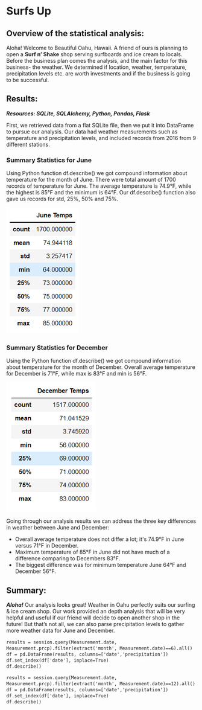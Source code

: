 # Surfs Up

## Overview of the statistical analysis:

Aloha! Welcome to Beautiful Oahu, Hawaii. A friend of ours is planning to open a **Surf n’ Shake** shop serving surfboards and ice cream to locals. Before the business plan comes the analysis, and the main factor for this business- the weather. We determined if location, weather, temperature, precipitation levels etc. are worth investments and if the business is going to be successful. 

## Results:

***Resources: SQLite, SQLAlchemy, Python, Pandas, Flask***

First, we retrieved data from a flat SQLite file, then we put it into DataFrame to pursue our analysis. Our data had weather measurements such as temperature and precipitation levels, and included records from 2016 from 9 different stations.

### Summary Statistics for June
Using Python function df.describe() we got compound information about temperature for the month of June. There were total amount of 1700 records of temperature for June. The average temperature is 74.9°F, while the highest is 85°F and the minimum is 64°F. Our df.describe()  function also gave us records for std, 25%, 50% and 75%. 

![school_summary_after](https://github.com/kossakova/Surfs_Up/blob/main/PNG/June_Temps.png)

### Summary Statistics for December
Using the Python function df.describe() we got compound information about temperature for the month of December. Overall average temperature for December is 71°F, while max is 83°F and min is 56°F. 

![school_summary_after](https://github.com/kossakova/Surfs_Up/blob/main/PNG/December_Temps.png)

Going through our analysis results we can address the three key differences in weather between June and December:
- Overall average temperature does not differ a lot; it's 74.9°F in June versus 71°F in December.
- Maximum temperature of 85°F in June did not have much of a difference comparing to Decembers 83°F.
- The biggest difference was for minimum temperature June 64°F and December 56°F. 

## Summary:
***Aloha!*** Our analysis looks great! Weather in Oahu perfectly suits our surfing & ice cream shop. Our work provided an depth analysis that will be very helpful and useful if our friend will decide to open another shop in the future! But that’s not all, we can also parse precipitation levels to gather more weather data for June and December.
```
results = session.query(Measurement.date, Measurement.prcp).filter(extract('month', Measurement.date)==6).all()
df = pd.DataFrame(results, columns=['date','precipitation'])
df.set_index(df['date'], inplace=True)
df.describe()
```
```
results = session.query(Measurement.date, Measurement.prcp).filter(extract('month', Measurement.date)==12).all()
df = pd.DataFrame(results, columns=['date','precipitation'])
df.set_index(df['date'], inplace=True)
df.describe()
```

